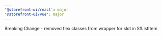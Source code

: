 ```yaml
---
'@storefront-ui/react': major
'@storefront-ui/vue': major
---
```


Breaking Change - removed flex classes from wrapper for slot in SfListItem
